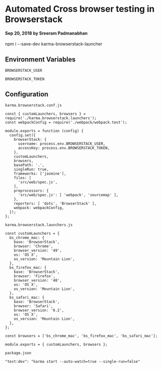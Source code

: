 # Automated Cross browser testing in Browserstack

#### Sep 20, 2018 by Sreeram Padmanabhan

npm i --save-dev karma-browserstack-launcher

## Environment Variables
`BROWSERSTACK_USER`

`BROWSERSTACK_TOKEN`

## Configuration

`karma.browserstack.conf.js`

    const { customLaunchers, browsers } = require('./karma.browserstack.launchers');
    const webpackConfig = require('./webpack/webpack.test');

    module.exports = function (config) {
      config.set({
        browserStack: {
          username: process.env.BROWSERSTACK_USER,
          accessKey: process.env.BROWSERSTACK_TOKEN,
        },
        customLaunchers,
        browsers,
        basePath: '.',
        singleRun: true,
        frameworks: ['jasmine'],
        files: [
          'src/web/spec.js',
        ],
        preprocessors: {
          'src/web/spec.js': [ 'webpack', 'sourcemap' ],
        },
        reporters: [ 'dots', 'BrowserStack' ],
        webpack: webpackConfig,
      });
    };

`karma.browserstack.launchers.js`

    const customLaunchers = {
      bs_chrome_mac: {
        base: 'BrowserStack',
        browser: 'Chrome',
        browser_version: '49',
        os: 'OS X',
        os_version: 'Mountain Lion',
      },
      bs_firefox_mac: {
        base: 'BrowserStack',
        browser: 'Firefox',
        browser_version: '48',
        os: 'OS X',
        os_version: 'Mountain Lion',
      },
      bs_safari_mac: {
        base: 'BrowserStack',
        browser: 'Safari',
        browser_version: '6.2',
        os: 'OS X',
        os_version: 'Mountain Lion',
      },
    };

    const browsers = ['bs_chrome_mac', 'bs_firefox_mac', 'bs_safari_mac'];

    module.exports = { customLaunchers, browsers };

`package.json`

    "test:dev": "karma start --auto-watch=true --single-run=false"